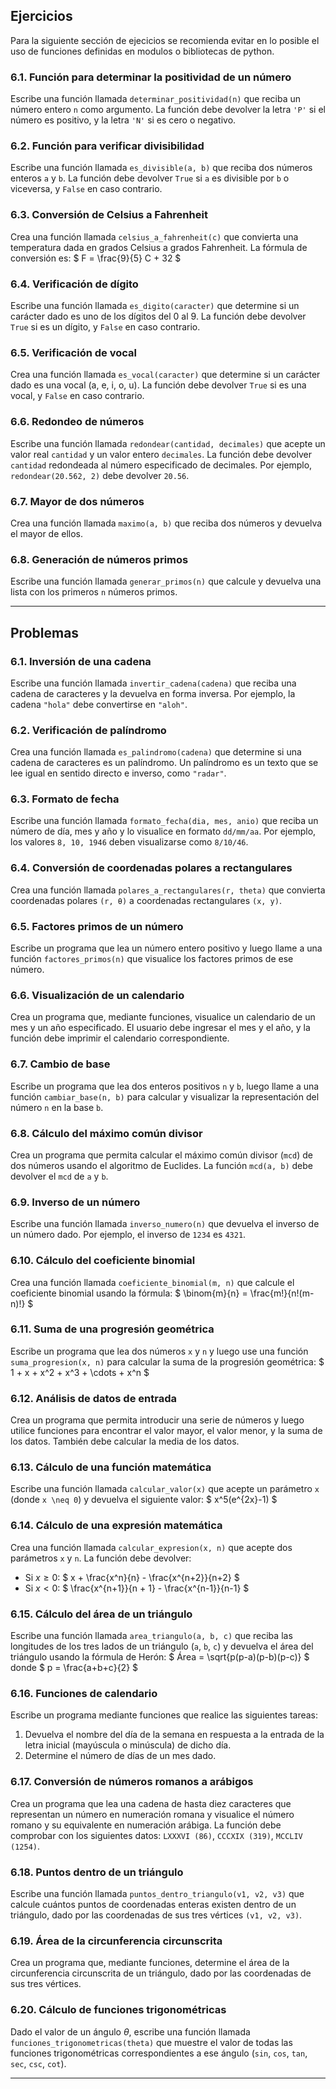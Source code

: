 ## Ejercicios

Para la siguiente sección de ejecicios se recomienda evitar en lo posible el uso de funciones definidas en modulos o bibliotecas de python.

### 6.1. Función para determinar la positividad de un número
Escribe una función llamada `determinar_positividad(n)` que reciba un número entero `n` como argumento. La función debe devolver la letra `'P'` si el número es positivo, y la letra `'N'` si es cero o negativo.

### 6.2. Función para verificar divisibilidad
Escribe una función llamada `es_divisible(a, b)` que reciba dos números enteros `a` y `b`. La función debe devolver `True` si `a` es divisible por `b` o viceversa, y `False` en caso contrario.

### 6.3. Conversión de Celsius a Fahrenheit
Crea una función llamada `celsius_a_fahrenheit(c)` que convierta una temperatura dada en grados Celsius a grados Fahrenheit. La fórmula de conversión es: 
$ F = \frac{9}{5} C + 32 $

### 6.4. Verificación de dígito
Escribe una función llamada `es_digito(caracter)` que determine si un carácter dado es uno de los dígitos del 0 al 9. La función debe devolver `True` si es un dígito, y `False` en caso contrario.

### 6.5. Verificación de vocal
Crea una función llamada `es_vocal(caracter)` que determine si un carácter dado es una vocal (a, e, i, o, u). La función debe devolver `True` si es una vocal, y `False` en caso contrario.

### 6.6. Redondeo de números
Escribe una función llamada `redondear(cantidad, decimales)` que acepte un valor real `cantidad` y un valor entero `decimales`. La función debe devolver `cantidad` redondeada al número especificado de decimales. Por ejemplo, `redondear(20.562, 2)` debe devolver `20.56`.

### 6.7. Mayor de dos números
Crea una función llamada `maximo(a, b)` que reciba dos números y devuelva el mayor de ellos.

### 6.8. Generación de números primos
Escribe una función llamada `generar_primos(n)` que calcule y devuelva una lista con los primeros `n` números primos.

---

## Problemas

### 6.1. Inversión de una cadena
Escribe una función llamada `invertir_cadena(cadena)` que reciba una cadena de caracteres y la devuelva en forma inversa. Por ejemplo, la cadena `"hola"` debe convertirse en `"aloh"`.

### 6.2. Verificación de palíndromo
Crea una función llamada `es_palindromo(cadena)` que determine si una cadena de caracteres es un palíndromo. Un palíndromo es un texto que se lee igual en sentido directo e inverso, como `"radar"`.

### 6.3. Formato de fecha
Escribe una función llamada `formato_fecha(dia, mes, anio)` que reciba un número de día, mes y año y lo visualice en formato `dd/mm/aa`. Por ejemplo, los valores `8, 10, 1946` deben visualizarse como `8/10/46`.

### 6.4. Conversión de coordenadas polares a rectangulares
Crea una función llamada `polares_a_rectangulares(r, theta)` que convierta coordenadas polares `(r, θ)` a coordenadas rectangulares `(x, y)`. 

### 6.5. Factores primos de un número
Escribe un programa que lea un número entero positivo y luego llame a una función `factores_primos(n)` que visualice los factores primos de ese número.

### 6.6. Visualización de un calendario
Crea un programa que, mediante funciones, visualice un calendario de un mes y un año especificado. El usuario debe ingresar el mes y el año, y la función debe imprimir el calendario correspondiente.

### 6.7. Cambio de base
Escribe un programa que lea dos enteros positivos `n` y `b`, luego llame a una función `cambiar_base(n, b)` para calcular y visualizar la representación del número `n` en la base `b`.

### 6.8. Cálculo del máximo común divisor
Crea un programa que permita calcular el máximo común divisor (`mcd`) de dos números usando el algoritmo de Euclides. La función `mcd(a, b)` debe devolver el `mcd` de `a` y `b`.

### 6.9. Inverso de un número
Escribe una función llamada `inverso_numero(n)` que devuelva el inverso de un número dado. Por ejemplo, el inverso de `1234` es `4321`.

### 6.10. Cálculo del coeficiente binomial
Crea una función llamada `coeficiente_binomial(m, n)` que calcule el coeficiente binomial usando la fórmula:
$ \binom{m}{n} = \frac{m!}{n!(m-n)!} $

### 6.11. Suma de una progresión geométrica
Escribe un programa que lea dos números `x` y `n` y luego use una función `suma_progresion(x, n)` para calcular la suma de la progresión geométrica:
$ 1 + x + x^2 + x^3 + \cdots + x^n $

### 6.12. Análisis de datos de entrada
Crea un programa que permita introducir una serie de números y luego utilice funciones para encontrar el valor mayor, el valor menor, y la suma de los datos. También debe calcular la media de los datos.

### 6.13. Cálculo de una función matemática
Escribe una función llamada `calcular_valor(x)` que acepte un parámetro `x` (donde `x \neq 0`) y devuelva el siguiente valor:
$ x^5(e^{2x}-1) $

### 6.14. Cálculo de una expresión matemática
Crea una función llamada `calcular_expresion(x, n)` que acepte dos parámetros `x` y `n`. La función debe devolver:
- Si $x \geq 0$: $ x + \frac{x^n}{n} - \frac{x^{n+2}}{n+2} $
- Si $x < 0$: $ \frac{x^{n+1}}{n + 1} - \frac{x^{n-1}}{n-1} $

### 6.15. Cálculo del área de un triángulo
Escribe una función llamada `area_triangulo(a, b, c)` que reciba las longitudes de los tres lados de un triángulo (`a`, `b`, `c`) y devuelva el área del triángulo usando la fórmula de Herón:
$ Área = \sqrt{p(p-a)(p-b)(p-c)} $
donde $ p = \frac{a+b+c}{2} $

### 6.16. Funciones de calendario
Escribe un programa mediante funciones que realice las siguientes tareas:
  1. Devuelva el nombre del día de la semana en respuesta a la entrada de la letra inicial (mayúscula o minúscula) de dicho día.
  2. Determine el número de días de un mes dado.

### 6.17. Conversión de números romanos a arábigos
Crea un programa que lea una cadena de hasta diez caracteres que representan un número en numeración romana y visualice el número romano y su equivalente en numeración arábiga. La función debe comprobar con los siguientes datos: `LXXXVI (86)`, `CCCXIX (319)`, `MCCLIV (1254)`.

### 6.18. Puntos dentro de un triángulo
Escribe una función llamada `puntos_dentro_triangulo(v1, v2, v3)` que calcule cuántos puntos de coordenadas enteras existen dentro de un triángulo, dado por las coordenadas de sus tres vértices `(v1, v2, v3)`.

### 6.19. Área de la circunferencia circunscrita
Crea un programa que, mediante funciones, determine el área de la circunferencia circunscrita de un triángulo, dado por las coordenadas de sus tres vértices.

### 6.20. Cálculo de funciones trigonométricas
Dado el valor de un ángulo $θ$, escribe una función llamada `funciones_trigonometricas(theta)` que muestre el valor de todas las funciones trigonométricas correspondientes a ese ángulo (`sin`, `cos`, `tan`, `sec`, `csc`, `cot`).

---